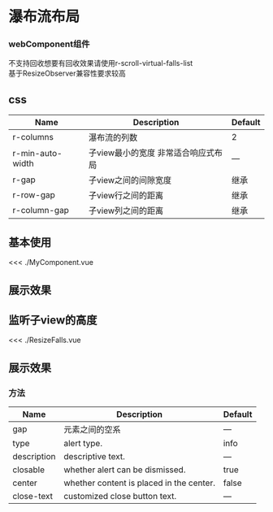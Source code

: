 <script setup>
  import '@rainbow_ljy/rainbow-element/main.js'
  import MyComponent from './MyComponent.vue'
  import  ResizeFalls from './ResizeFalls.vue'
</script>

# 瀑布流布局

### webComponent组件  
不支持回收想要有回收效果请使用r-scroll-virtual-falls-list  
基于ResizeObserver兼容性要求较高

## css

| Name        | Description                              | Default |
| ---------------- | ------------------------------------------| ------- |
| r-columns        | 瀑布流的列数                               | 2    |
| r-min-auto-width | 子view最小的宽度 非常适合响应式布局          | —    |
| r-gap            | 子view之间的间隙宽度                        | 继承      |
| r-row-gap        | 子view行之间的距离                          | 继承    |
| r-column-gap     | 子view列之间的距离                          | 继承       |

## 基本使用
<<< ./MyComponent.vue

## 展示效果
<ClientOnly>
  <MyComponent></MyComponent>
</ClientOnly>


## 监听子view的高度
<<< ./ResizeFalls.vue

## 展示效果
<ClientOnly>
  <ResizeFalls></ResizeFalls>
</ClientOnly>




### 方法

| Name        | Description                              | Default |
| ----------- | ---------------------------------------- | ------- |
| gap         | 元素之间的空系                           | —       |
| type        | alert type.                              | info    |
| description | descriptive text.                        | —       |
| closable    | whether alert can be dismissed.          | true    |
| center      | whether content is placed in the center. | false   |
| close-text  | customized close button text.            | —       |
